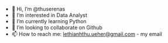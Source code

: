 - 👋 Hi, I’m @thuserenas
- 👀 I’m interested in Data Analyst 
- 🌱 I’m currently learning Python
- 💞️ I’m looking to collaborate on Github
- 📫 How to reach me: lethianhthu.ueher@gmail.com - my email

<!---
thuserenas/thuserenas is a ✨ special ✨ repository because its `README.md` (this file) appears on your GitHub profile.
You can click the Preview link to take a look at your changes.
--->
